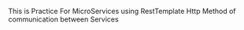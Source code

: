 This is Practice For MicroServices using RestTemplate Http Method of communication between Services
